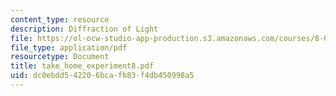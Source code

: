 ```yaml
---
content_type: resource
description: Diffraction of Light
file: https://ol-ocw-studio-app-production.s3.amazonaws.com/courses/8-03-physics-iii-spring-2003/dc0ebdd542206bcafb83f4db450998a5_take_home_experiment8.pdf
file_type: application/pdf
resourcetype: Document
title: take_home_experiment8.pdf
uid: dc0ebdd5-4220-6bca-fb83-f4db450998a5
---
```


